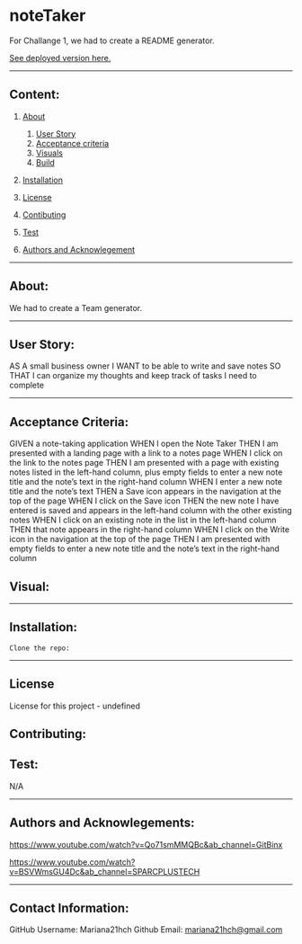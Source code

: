 # noteTaker

  For Challange 1, we had to create a README generator.


  [See deployed version here.]({$dat,url})

  ---

  ## Content:
  
1. [About](#about)

    1. [User Story](#user%story)
    2. [Acceptance criteria](#acceptance%20criteria)
    3. [Visuals](#visuals)
    4. [Build](#build)
2. [Installation](#installtion)   
3. [License](#license) 
4. [Contibuting](#contribution)
5. [Test](#test)
6. [Authors and Acknowlegement](#authors%20and%20acknowlegemnt)

---

## About:

  We had to create a Team generator. 

---

## User Story:

AS A small business owner
I WANT to be able to write and save notes
SO THAT I can organize my thoughts and keep track of tasks I need to complete

---

## Acceptance Criteria:

GIVEN a note-taking application
WHEN I open the Note Taker
THEN I am presented with a landing page with a link to a notes page
WHEN I click on the link to the notes page
THEN I am presented with a page with existing notes listed in the left-hand column, plus empty fields to enter a new note title and the note’s text in the right-hand column
WHEN I enter a new note title and the note’s text
THEN a Save icon appears in the navigation at the top of the page
WHEN I click on the Save icon
THEN the new note I have entered is saved and appears in the left-hand column with the other existing notes
WHEN I click on an existing note in the list in the left-hand column
THEN that note appears in the right-hand column
WHEN I click on the Write icon in the navigation at the top of the page
THEN I am presented with empty fields to enter a new note title and the note’s text in the right-hand column


## Visual:

---

## Installation:



    Clone the repo:



---

## License

  License for this project - undefined

## Contributing: 


## Test:

  N/A

---

## Authors and Acknowlegements:

https://www.youtube.com/watch?v=Qo71smMMQBc&ab_channel=GitBinx

https://www.youtube.com/watch?v=BSVWmsGU4Dc&ab_channel=SPARCPLUSTECH

---

## Contact Information:

  GitHub Username: Mariana21hch
  Github Email: mariana21hch@gmail.com
